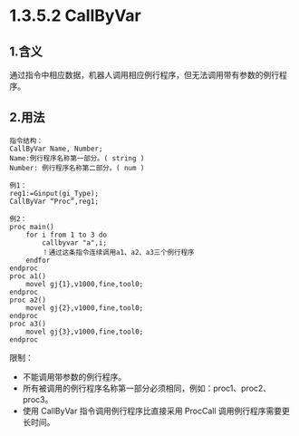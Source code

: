 # 1.3.5.2 CallByVar

## 1.含义

通过指令中相应数据，机器人调用相应例行程序，但无法调用带有参数的例行程序。

## 2.用法

```
指令结构：
CallByVar Name, Number;
Name:例行程序名称第一部分。( string ) 
Number:	例行程序名称第二部分。( num )
```

```
例1：
reg1:=Ginput(gi_Type);
CallByVar “Proc”,reg1;
```

```
例2：
proc main()
	for i from 1 to 3 do
		callbyvar "a",i;
		！通过这条指令连续调用a1、a2、a3三个例行程序
	endfor
endproc
proc a1()
	movel gj{1},v1000,fine,tool0;
endproc
proc a2()
	movel gj{2},v1000,fine,tool0;
endproc
proc a3()
	movel gj{3},v1000,fine,tool0;
endproc
```

限制：

- 不能调用带参数的例行程序。
- 所有被调用的例行程序名称第一部分必须相同，例如：proc1、proc2、proc3。
- 使用 CallByVar 指令调用例行程序比直接采用 ProcCall 调用例行程序需要更长时间。

